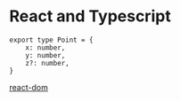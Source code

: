 # React and Typescript

``` tsx
export type Point = {
    x: number,
    y: number,
    z?: number,
}
```

[react-dom](/home/ciaozoe/Development/code/phase-2/labs/project02/nondescript-weblog/weblogapp/node_modules/@types/react-dom/index.d.ts)

